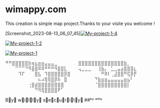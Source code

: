 # wimappy.com
This creation is simple map project.Thanks to your visite you welcome !

[Screenshot_2023-08-13_06_07_45]<a href="https://ibb.co/PWhgCJP"><img src="https://i.ibb.co/n1cjk4Y/My-project-1-4.jpg" alt="My-project-1-4" border="0"></a>



<a href="https://ibb.co/JzcxB0r"><img src="https://i.ibb.co/rZQb7T5/My-project-1-2.jpg" alt="My-project-1-2" border="0"></a>



<a href="https://ibb.co/QN98LL8"><img src="https://i.ibb.co/LtSQmmQ/My-project-1.jpg" alt="My-project-1" border="0"></a>


⠛⠛⣿⣿⣿⣿⣿⡷⢶⣦⣶⣶⣤⣤⣤⣀⠀⠀⠀
⠀⠀⠀⣿⣿⣿⣿⣿⣿⣿⣿⣿⣿⣿⣿⣿⣿⣷⡀⠀
⠀⠀⠀⠉⠉⠉⠙⠻⣿⣿⠿⠿⠛⠛⠛⠻⣿⣿⣇⠀
⠀⠀⢤⣀⣀⣀⠀⠀⢸⣷⡄⠀⣁⣀⣤⣴⣿⣿⣿⣆
⠀⠀⠀⠀⠹⠏⠀⠀⠀⣿⣧⠀⠹⣿⣿⣿⣿⣿⡿⣿
⠀⠀⠀⠀⠀⠀⠀⠀⠀⠛⠿⠇⢀⣼⣿⣿⠛⢯⡿⡟
⠀⠀⠀⠀⠀⠀⠀⠀⠀⠀⠦⠴⢿⢿⣿⡿⠷⠀⣿⠀
⠀⠀⠀⠀⠀⠀⠀⠙⣷⣶⣶⣤⣤⣤⣤⣤⣶⣦⠃⠀
⠀⠀⠀⠀⠀⠀⠀⢐⣿⣾⣿⣿⣿⣿⣿⣿⣿⣿⠀⠀
⠀⠀⠀⠀⠀⠀⠀⠈⣿⣿⣿⣿⣿⣿⣿⣿⣿⡇⠀⠀
⠀⠀⠀⠀⠀⠀⠀⠀⠀⠙⠻⢿⣿⣿⣿⣿⠟⠁

B⃠y⃠ w⃠i⃠l⃠l⃠y⃠  s⃠e⃠c⃠u⃠r⃠i⃠t⃠y⃠
##ᵇʸ ʷⁱˡˡʸ 
